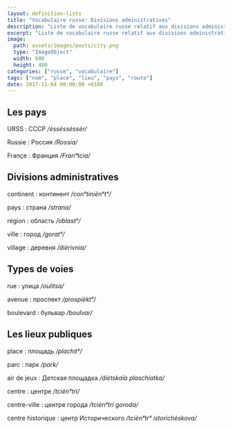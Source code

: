 ```yaml
---
layout: definition-lists
title: "Vocabulaire russe: Divisions administratives"
description: "Liste de vocabulaire russe relatif aux divisions administratives et lieux publiques."
excerpt: "Liste de vocabulaire russe relatif aux divisions administratives et lieux publiques."
image:
  path: assets/images/posts/city.png
  type: "ImageObject"
  width: 600
  height: 400
categories: ["russe", "vocabulaire"]
tags: ["nom", "place", "lieu", "pays", "route"]
date: 2017-11-04 00:00:00 +0100
---
```


## Les pays

URSS
: СССР
*/èssèssèssèr/*

Russie
: Россия
*/Rossia/*

Françe
: Франция
*/Franᵉtcia/*


## Divisions administratives

continent
: континент
*/conᵉtiniènᵉtᵉ/*

pays
: страна
*/strana/*

région
: область
*/oblastʸ/*

ville
: город
*/goratᵉ/*

village
: деревня
*/diérivnia/*


## Types de voies

rue
: улица
*/oulitsa/*

avenue
: проспект
*/prospièktᵉ/*

boulevard
: бульвар
*/boulvar/*


## Les lieux publiques

place
: площадь
*/plachitʸ/*

parc
: парк
*/park/*

air de jeux
: Детская площадка
*/diètskaïa plaschiatka/*

centre
: центре
*/tciènᵉtri/*

centre-ville
: центре города
*/tciènᵉtri goroda/*

centre historique
: центр Исторического
*/tciènᵉtrᵉ istorichèskova/*
